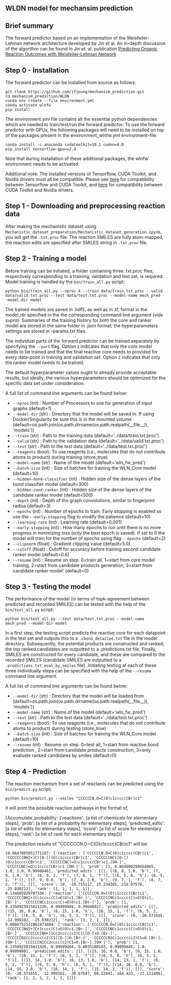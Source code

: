 ## WLDN model for mechansim prediction

## Brief summary
The forward predictor based on an implementation of the Weisfeiler-Lehman network architecture developed by Jin et al. An in-depth discussion of the algorithm can be found in Jin et. al. publication [Predicting Organic Reaction Outcomes with Weisfeiler-Lehman Network](https://github.com/wengong-jin/nips17-rexgen)

## Step 0 - Installation
The forward predictor can be installed from source as follows:

```shell
git clone https://github.com/jfjoung/mechanism_prediction.git
cd mechanism_prediction/WLDN
conda env create --file environment.yml
conda activate wlnfw
pip install .
```
The environment.yml file contains all the essential python dependencies which are needed to train/test/run the forward predictor.
To use the forward predictor with GPUs, the following packages will need to be installed on top of the packages present in the environment_wlnfw.yml environment-file:

```shell
conda install -c anaconda cudatoolkit=10.1 cudnn=8.0
pip install tensorflow-gpu==2.4
```

Note that during installation of these additional packages, the wlnfw environment needs to be activated.

Additional note: The installed versions of Tensorflow, CUDA Toolkit, and Nvidia drivers must all be compatible. Please see [here](https://www.tensorflow.org/install/source#gpu) for compatibility between Tensorflow and CUDA Toolkit, and [here](https://docs.nvidia.com/deploy/cuda-compatibility/) for compatibility between CUDA Toolkit and Nvidia drivers.

## Step 1 - Downloading and preprocessing reaction data

After making the mechanistic dataset using `Mechanistic_dataset_preparation/Mechanistic_dataset_generation.ipynb`, you will get the `.txt.proc` file. 
The reaction SMILES are fully atom-mapped, the reaction edits are specified after SMILES string in `.txt.proc` file. 


## Step 2 - Training a model
Before training can be initiated, a folder containing three .txt.proc files, respectively corresponding to a training, validation and test set, is required.
Model training is handled by the `bin/train_all.py` script:

```shell
python bin/train_all.py --nproc 4 --train data/train.txt.proc --valid data/valid.txt.proc --test data/test.txt.proc --model-name mech_pred --model-dir model
```

The trained models are saved in .hdf5, as well as in .tf, format in the model_dir specified in the the corresponding command line argument (_vide supra_). Summaries of the training history for both the core and ranker model are stored in the same folder in .json format; the hyperparameters settings are stored in -params.txt files.

The individual parts of the forward predictor can be trained separately by specifying the `--part` flag. Option `1` indicates that only the core model needs to be trained and that the final reactive core needs to provided for every data-point in training and validation set. Option `2` indicates that only the ranker model needs to be trained.

The default hyperparameter values ought to already provide acceptable results, but ideally, the various hyperparameters should be optimized for the specific data set under consideration.

A full list of command line arguments can be found below:
  * `--nproc` (int) : Number of Processors to use for generation of input graphs (default=1)
  * `--model-dir` (str) : Directory that the model will be saved in. If using Docker/Singularity be sure this is in the mounted volume (default=os.path.join(os.path.dirname(os.path.realpath(\_\_file\_\_)), 'models'))
  * `--train` (str) : Path to the training data (default='../data/train.txt.proc')
  * `--valid` (str) : Path to the validation data (default='../data/valid.txt.proc')
  * `--test` (str) : Path to the test data (default='../data/test.txt.proc')
  * `--reagents` (bool): To use reagents (i.e., molecules that do not contribute atoms to product) during training (store_true)
  * `--model-name`  (str) : Name of the model (default='wln_fw_pred')
  * `--batch-size` (int) : Size of batches for training the WLN_Core model (default=10)
  * `--hidden-bond-classifier` (int) : Hidden size of the dense layers of the bond classifier model (default=300)
  * `--hidden-cand-ranker` (int) : Hidden size of the dense layers of the candidate ranker model (default=500)
  * `--depth` (int) : Depth of the graph convolutions, similar to fingerprint radius (default=3)
  * `--epochs` (int) : Number of epochs to train. Early stopping is enabled so use the `--early-stopping` flag to modify the patience (default=10)
  * `--learning-rate` (int) : Learning rate (default=0.001)
  * `--early-stopping` (int) : How many epochs to run until there is no more progress in minimizing loss (only the best epoch is saved). If set to 0 the model will train for the number of epochs using flag `--epochs` (default=2)
  * `--clipnorm` (float) : Gradient clipping value (default=5.0)
  * `--cutoff` (float) : Cutoff for accuracy before training second candidate ranker model (default=0.6)
  * `--resume` (int) : Resume on step. 0=train all, 1=start from core model training, 2=start from candidate products generation, 3=start from candidate ranker model' (default=0)

## Step 3 - Testing the model

The performance of the model (in terms of topk-agreement between predicted and recorded SMILES) can be tested with the help of the `bin/test_all.py` script:

```shell
python bin/test_all.py --test data/test.txt.proc --model-name mech_pred --model-dir model
```

In a first step, the testing script predicts the reactive core for each datapoint in the test set and outputs this to a `.cbond_detailed.txt` file in the model directory. Subsequently, the potential products are constructed and ranked; the top ranked candidates are outputted to a .predictions.txt file. Finally, SMILES are constructed for every candidate, and these are compared to the recorded SMILES (candidate SMILES are outputted to a `.predictions.txt.eval_by_smiles` file). Initiating testing at each of these three individually steps can be specified with the help of the `--resume` command line argument.

A full list of command line arguments can be found below:
  * `--model-dir` (str) : Directory that the model will be loaded from (default=os.path.join(os.path.dirname(os.path.realpath(\_\_file\_\_)), 'models'))
  * `--model-name`  (str) : Name of the model (default='wln_fw_pred')
  * `--test` (str) : Path to the test data (default='../data/test.txt.proc')
  * `--reagents` (bool): To use reagents (i.e., molecules that do not contribute atoms to product) during testing (store_true)
  * `--batch-size` (int) : Size of batches for training the WLN_Core model (default=10)
  * `--resume` (int) : Resume on step. 0=test all, 1=start from reactive bond prediction , 2=start from candidate products construction, 3=only evaluate ranked candidates by smiles (default=0)

## Step 4 - Prediction
The reaction mechanism from a set of reactants can be predicted using the `bin/predict.py` script:

```shell
python bin/predict.py --smiles "CCCCCCN.O=C(O)c1cccc(CBr)c1"
```

It will print the possible reaction pathways in the format of,

{Accumulate_probability: 
 {'reactions': [a list of chemicals for elementary steps],
 'prob': [a list of a probabiltiy for elementary steps],
 'predicted_edits': [a list of edits for elementary steps],
 'score': [a list of score for elementary steps],
 'rank': [a list of rank for each elementary step]}}

The prediction results of "CCCCCCN.O=C(O)c1cccc(CBr)c1" will be:

```
{0.8647005051771167: {'reaction': ['CCCCCCN.O=C(O)c1cccc(CBr)c1', 'CCCCCC[NH2+]C([O-])(O)c1cccc(CBr)c1', 'CCCCCCNC([O-])(O)c1cccc(CBr)c1', 'CCCCCCNC(=O)c1cccc(CBr)c1.[OH-]', 'CCCCCCNC(=O)c1cccc(CBr)c1.[OH-]'], 'prob': [1, 0.864800298454965, 1.0, 1.0, 0.9998846], 'predicted_edits': [[], [(6, 8, 1.0, 'b'), (7, 8, 1.0, 'b'), (6, 5, 2, 'f'), (7, 8, 1, 'f')], [(6, 5, 0, 'h'), (6, 5, 1, 'f')], [(7, 9, 0.0, 'b'), (7, 8, 2.0, 'b'), (9, 7, 1, 'f'), (8, 7, 2, 'f')], []], 'score': [0, -18.715117, 25.234385, 216.97578, -25.030212], 'rank': [1, 1, 1, 1, 1]},
0.134605929707336: {'reaction': ['CCCCCCN.O=C(O)c1cccc(CBr)c1', 'CCCCCC[NH2+]Cc1cccc(C(=O)O)c1.[Br-]', 'CCCCCCNCc1cccc(C(=O)O)c1.[Br-]', 'CCCCCCNCc1cccc(C(=O)O)c1.[Br-]'], 'prob': [1, 0.1350925015621326, 0.99999404, 0.9964042], 'predicted_edits': [[], [(15, 16, 0.0, 'b'), (6, 15, 1.0, 'b'), (16, 15, 1, 'f'), (6, 5, 2, 'f')], [(6, 5, 0, 'h'), (6, 5, 1, 'f')], []], 'score': [0, -20.571655, -12.999102, -25.030212], 'rank': [1, 2, 1, 1]},
0.0004752531801971084: {'reaction': ['CCCCCCN.O=C(O)c1cccc(CBr)c1', 'CCCCCC[NH2+]Cc1cccc(C(=O)O)c1.[Br-]', 'CCCCCCNCc1cccc(C(=O)O)c1.[Br-]', 'CCCCCC[NH+]1Cc2cccc(c2)C1([O-])O.[Br-]', 'CCCCCCN1Cc2cccc(c2)C1([O-])O.[Br-]', 'CCCCCCN1Cc2cccc(c2)C1=O.[Br-].[OH-]', 'CCCCCCN1Cc2cccc(c2)C1=O.[Br-].[OH-]'], 'prob': [1, 0.1350925015621326, 0.99999404, 0.0035180103, 0.99999845, 1.0, 0.9999999], 'predicted_edits': [[], [(15, 16, 0.0, 'b'), (6, 15, 1.0, 'b'), (16, 15, 1, 'f'), (6, 5, 2, 'f')], [(6, 5, 0, 'h'), (6, 5, 1, 'f')], [(13, 14, 1.0, 'b'), (6, 13, 1.0, 'b'), (14, 13, 1, 'f'), (6, 5, 2, 'f')], [(6, 5, 0, 'h'), (6, 5, 1, 'f')], [(14, 16, 0.0, 'b'), (14, 15, 2.0, 'b'), (16, 14, 1, 'f'), (15, 14, 2, 'f')], []], 'score': [0, -20.571655, -12.999102, -30.67647, 66.12041, 164.423, -23.111406], 'rank': [1, 2, 1, 2, 1, 1, 1]}}
```

